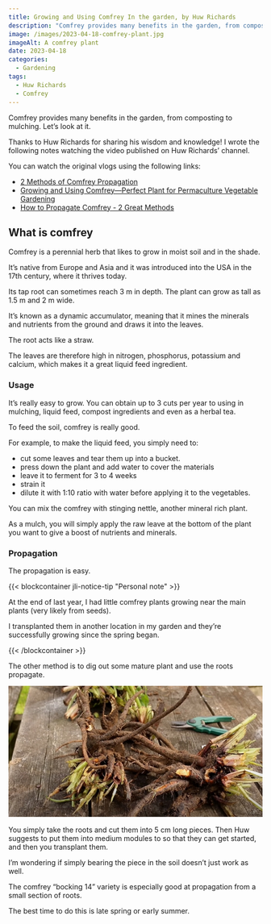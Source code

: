 ```yaml
---
title: Growing and Using Comfrey In the garden, by Huw Richards
description: "Comfrey provides many benefits in the garden, from composting to mulching. Let's look at it."
image: /images/2023-04-18-comfrey-plant.jpg
imageAlt: A comfrey plant
date: 2023-04-18
categories:
  - Gardening
tags:
  - Huw Richards
  - Comfrey
---
```


Comfrey provides many benefits in the garden, from composting to mulching. Let’s look at it.

Thanks to Huw Richards for sharing his wisdom and knowledge! I wrote the following notes watching the video published on Huw Richards’ channel.

<!-- more -->

You can watch the original vlogs using the following links:

- [2 Methods of Comfrey Propagation](https://www.youtube.com/watch?v=yq3qloPXUzU)
- [Growing and Using Comfrey—Perfect Plant for Permaculture Vegetable Gardening](https://www.youtube.com/watch?v=z5BspGhgNrk)
- [How to Propagate Comfrey - 2 Great Methods](https://www.youtube.com/watch?v=KMdiDcLwthk)

## What is comfrey

Comfrey is a perennial herb that likes to grow in moist soil and in the shade.

It’s native from Europe and Asia and it was introduced into the USA in the 17th century, where it thrives today.

Its tap root can sometimes reach 3 m in depth. The plant can grow as tall as 1.5 m and 2 m wide.

It’s known as a dynamic accumulator, meaning that it mines the minerals and nutrients from the ground and draws it into the leaves.

The root acts like a straw.

The leaves are therefore high in nitrogen, phosphorus, potassium and calcium, which makes it a great liquid feed ingredient.

### Usage

It’s really easy to grow. You can obtain up to 3 cuts per year to using in mulching, liquid feed, compost ingredients and even as a herbal tea.

To feed the soil, comfrey is really good.

For example, to make the liquid feed, you simply need to:

- cut some leaves and tear them up into a bucket.
- press down the plant and add water to cover the materials
- leave it to ferment for 3 to 4 weeks
- strain it
- dilute it with 1:10 ratio with water before applying it to the vegetables.

You can mix the comfrey with stinging nettle, another mineral rich plant.

As a mulch, you will simply apply the raw leave at the bottom of the plant you want to give a boost of nutrients and minerals.

### Propagation

The propagation is easy.

{{< blockcontainer jli-notice-tip "Personal note" >}}

At the end of last year, I had little comfrey plants growing near the main plants (very likely from seeds).

I transplanted them in another location in my garden and they’re successfully growing since the spring began.

{{< /blockcontainer >}}

The other method is to dig out some mature plant and use the roots propagate.

![Large roots of comfrey, also called a “crown”](images/large-roots-of-comfrey.jpg 'Credits: image from the vlog of Huw Richards')

You simply take the roots and cut them into 5 cm long pieces. Then Huw suggests to put them into medium modules to so that they can get started, and then you transplant them.

I’m wondering if simply bearing the piece in the soil doesn’t just work as well.

The comfrey “bocking 14” variety is especially good at propagation from a small section of roots.

The best time to do this is late spring or early summer.
